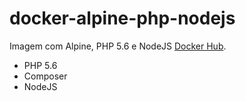 # docker-alpine-php-nodejs
Imagem com Alpine, PHP 5.6 e NodeJS
[Docker Hub](https://hub.docker.com/r/thiagoppo/docker-alpine-php-nodejs/).

- PHP 5.6
- Composer
- NodeJS
